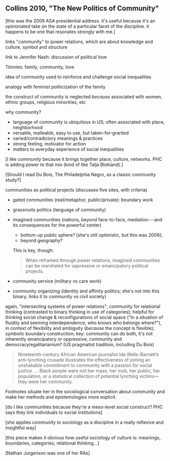 ## Collins 2010, "The New Politics of Community"

[this was the 2009 ASA presidential address. it's useful because it's an opinionated take on the state of a particular facet of the discipline. it happens to be one that resonates strongly with me.]

links "community" to power relations, which are about knowledge and culture, symbol and structure

link to Jennifer Nash: discussion of political love

Tönnies: family, community, love

idea of community used to reinforce and challenge social inequalities

analogy with feminist politicization of the family

the construct of community is neglected *because* associated with women, ethnic groups, religious minorities, etc

why community?

- language of community is ubiquitous in US; often associated with place, neighborhood
- versatile, malleable, easy to use, but taken-for-granted
- varied/contradictory meanings & practices
- strong feeling, motivator for action
- matters to everyday experience of social inequalities

[I like *community* because it brings together place, culture, networks. PHC is adding power to that mix (kind of like Talja Blokland).]

[Should I read Du Bois, The Philadelphia Negro, as a classic community study?]

communities as political projects (discusses five sites, with criteria)

- gated communities (real/metaphor, public/private): boundary work
- grassroots politics (language of community)
- imagined communities (nations, beyond face-to-face, mediation---and its consequences for the powerful center)

    - bottom-up public sphere? [she's still optimistic, but this was 2009];
    - beyond geography?

    This is key, though:

    > When reframed through power relations, imagined communities can be marshaled for oppressive or emancipatory political projects.

- community service (military vs care work)
- community organizing (identity and affinity politics; she's not into this binary; links it to community vs civil society)

again, "intersecting systems of power relations"; community for relational thinking (contrasted to binary thinking in use of categories); helpful for thinking social change & reconfigurations of social space ("In a situation of fluidity and seeming interdependence, who knows who belongs where?"), in context of flexibility and ambiguity (*because* the concept is flexible); symbolic boundary construction; key: community can do both, it's not inherently emancipatory or oppressive; community and democracy/egalitarianism? (US pragmatist tradition, including Du Bois)

> Nineteenth-century African American journalist Ida Wells-Barnett’s anti-lynching crusade illustrates the effectiveness of joining an unshakable commitment to community with a passion for social justice.
> ...
> Black people were not her mass, her mob, her public, her population, or a statistical collection of potential lynching victims—they were her community.

Footnotes situate her in the sociological conversation about community and make her methods and epistemologies more explicit.

[do I like communities because they're a meso-level social construct? PHC says they link individuals to social institutions]

[she applies community to sociology as a discipline in a really reflexive and insightful way]

[this piece makes it obvious how useful sociology of culture is: meanings, boundaries, categories, relational thinking...]

[Nathan Jurgenson was one of her RAs]
